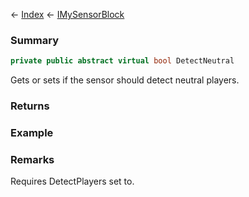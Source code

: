 ← [Index](Api-Index) ← [IMySensorBlock](Sandbox.ModAPI.Ingame.IMySensorBlock)

### Summary

```csharp
private public abstract virtual bool DetectNeutral
```

Gets or sets if the sensor should detect neutral players.

### Returns

### Example

### Remarks

Requires DetectPlayers set to.

